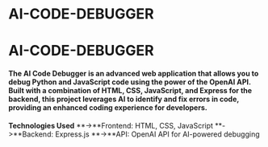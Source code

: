# AI-CODE-DEBUGGER
# AI-CODE-DEBUGGER
#### The AI Code Debugger is an advanced web application that allows you to debug Python and JavaScript code using the power of the OpenAI API. Built with a combination of HTML, CSS, JavaScript, and Express for the backend, this project leverages AI to identify and fix errors in code, providing an enhanced coding experience for developers.
**Technologies Used**
**->**Frontend: HTML, CSS, JavaScript
**->**Backend: Express.js
**->**API: OpenAI API for AI-powered debugging
